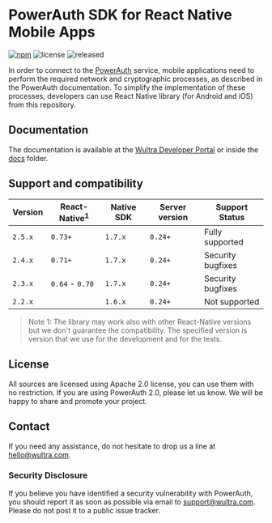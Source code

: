 # PowerAuth SDK for React Native Mobile Apps

[![npm](https://img.shields.io/npm/v/react-native-powerauth-mobile-sdk)](https://www.npmjs.com/package/react-native-powerauth-mobile-sdk) ![license](https://img.shields.io/github/license/wultra/react-native-powerauth-mobile-sdk) ![released](https://img.shields.io/github/release-date/wultra/react-native-powerauth-mobile-sdk)

In order to connect to the [PowerAuth](https://www.wultra.com/mobile-security-suite) service, mobile applications need to perform the required network and cryptographic processes, as described in the PowerAuth documentation. To simplify the implementation of these processes, developers can use React Native library (for Android and iOS) from this repository.

## Documentation

The documentation is available at the [Wultra Developer Portal](https://developers.wultra.com/products/mobile-security-suite/develop/react-native-powerauth-mobile-sdk/) or inside the [docs](docs) folder.

## Support and compatibility

| Version | React-Native<sup>1</sup> | Native SDK   | Server version | Support Status    |
|---------|-----------------|--------------|----------------|-------------------|
| `2.5.x` | `0.73+`         | `1.7.x`      | `0.24+`        | Fully supported   |
| `2.4.x` | `0.71+`         | `1.7.x`      | `0.24+`        | Security bugfixes |
| `2.3.x` | `0.64` - `0.70` | `1.7.x`      | `0.24+`        | Security bugfixes |
| `2.2.x` |                 | `1.6.x`      | `0.24+`        | Not supported     |

<!-- begin box info -->
> Note 1: The library may work also with other React-Native versions but we don't guarantee the compatibility. The specified version is version that we use for the development and for the tests.
<!-- end -->

## License

All sources are licensed using Apache 2.0 license, you can use them with no restriction. If you are using PowerAuth 2.0, please let us know. We will be happy to share and promote your project.

## Contact

If you need any assistance, do not hesitate to drop us a line at [hello@wultra.com](mailto:hello@wultra.com).

### Security Disclosure

If you believe you have identified a security vulnerability with PowerAuth, you should report it as soon as possible via email to [support@wultra.com](mailto:support@wultra.com). Please do not post it to a public issue tracker.
